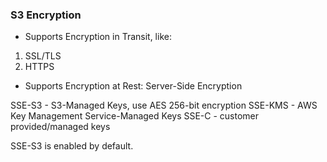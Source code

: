 ### S3 Encryption

- Supports Encryption in Transit, like:

1. SSL/TLS
2. HTTPS

- Supports Encryption at Rest: Server-Side Encryption

SSE-S3 - S3-Managed Keys, use AES 256-bit encryption
SSE-KMS - AWS Key Management Service-Managed Keys
SSE-C - customer provided/managed keys

SSE-S3 is enabled by default.
